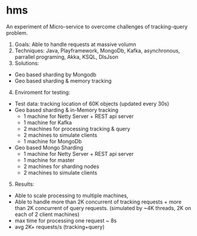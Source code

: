 # hms
An experiment of Micro-service to overcome challenges of tracking-query problem.
1. Goals: Able to handle requests at massive volumn
2. Techniques: Java, Playframework, MongoDb, Kafka, asynchronous, parrallel programing, Akka, KSQL, DlsJson
3. Solutions: 
  * Geo based sharding by Mongodb
  * Geo based sharding & memory tracking
4. Enviroment for testing:
 * Test data: tracking location of 60K objects (updated every 30s)
 * Geo based sharding & in-Memory tracking
     * 1 machine for Netty Server + REST api server
     * 1 machine for Kafka 
     * 2 machines for processing tracking & query
     * 2 machines to simulate clients
     * 1 machine for MongoDb
 * Geo based Mongo Sharding
     * 1 machine for Netty Server + REST api server
     * 1 machine for master
     * 2 machines for sharding nodes
     * 2 machines to simulate clients
5. Results: 
  * Able to scale processing to multiple machines, 
  * Able to handle more than 2K concurrent of tracking requests + more than 2K concurrent of query requests. 
   (simulated by ~4K threads, 2K on each of 2 client machines)
  * max time for processing one request ~ 8s
  * avg 2K+ requests/s (tracking+query) 
